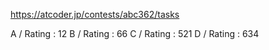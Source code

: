 https://atcoder.jp/contests/abc362/tasks

A / Rating : 12
B / Rating : 66 
C / Rating : 521 
D / Rating : 634
